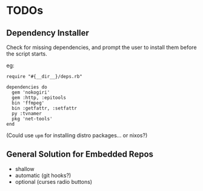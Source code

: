 # TODOs

## Dependency Installer

Check for missing dependencies, and prompt the user to install them before the script starts.

eg:

```
require "#{__dir__}/deps.rb"

dependencies do
  gem 'nokogiri'
  gem :http, :epitools
  bin 'ffmpeg'
  bin :getfattr, :setfattr
  py :tvnamer
  pkg 'net-tools'
end
```

(Could use `upm` for installing distro packages... or nixos?)

## General Solution for Embedded Repos

- shallow
- automatic (git hooks?)
- optional (curses radio buttons)
